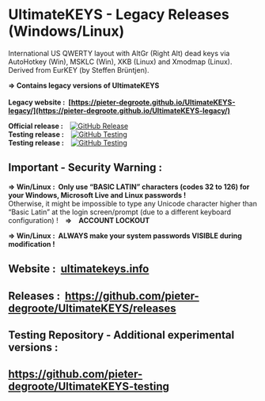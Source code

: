 # UltimateKEYS - Legacy Releases (Windows/Linux)

International US QWERTY layout with AltGr (Right Alt) dead keys via AutoHotkey (Win), MSKLC (Win), XKB (Linux) and Xmodmap (Linux). Derived from EurKEY (by Steffen Brüntjen).

**=&gt; Contains legacy versions of UltimateKEYS**        
&nbsp;  
**Legacy website&nbsp;: &nbsp;[https://pieter-degroote.github.io/UltimateKEYS-legacy/](https://pieter-degroote.github.io/UltimateKEYS-legacy/)**

**Official release&nbsp;:**&emsp;[![GitHub Release](https://img.shields.io/github/release/pieter-degroote/UltimateKEYS.svg)](https://github.com/pieter-degroote/UltimateKEYS/releases)  
**Testing release&nbsp;:**&emsp;[![GitHub Testing](https://img.shields.io/github/release/pieter-degroote/UltimateKEYS-testing.svg?label=testing)](https://github.com/pieter-degroote/UltimateKEYS-testing/releases)  
**Testing release&nbsp;:**&emsp;[![GitHub Testing](https://img.shields.io/github/release/pieter-degroote/UltimateKEYS-legacy.svg?label=testing)](https://github.com/pieter-degroote/UltimateKEYS-legacy/releases)

## Important - Security Warning&nbsp;:

**=&gt; Win/Linux&nbsp;: &nbsp;Only use “BASIC LATIN” characters (codes 32 to 126) for your Windows, Microsoft Live and Linux passwords&nbsp;!**  
Otherwise, it might be impossible to type any Unicode character higher than “Basic Latin” at the login screen/prompt (due to a different keyboard configuration) !&emsp;**=&gt;&emsp;ACCOUNT LOCKOUT**

**=&gt; Win/Linux&nbsp;: &nbsp;ALWAYS make your system passwords VISIBLE during modification&nbsp;!**

## Website&nbsp;: &nbsp;[ultimatekeys.info](https://pieter-degroote.github.io/UltimateKEYS/)

## Releases&nbsp;: &nbsp;https://github.com/pieter-degroote/UltimateKEYS/releases

## Testing Repository - Additional experimental versions&nbsp;:

## https://github.com/pieter-degroote/UltimateKEYS-testing
